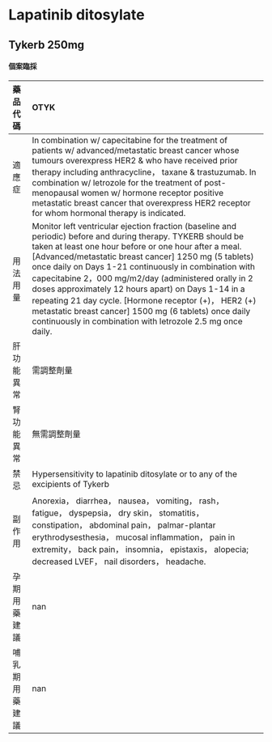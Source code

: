 # Lapatinib ditosylate

## Tykerb 250mg

#### 個案臨採

| 藥品代碼       | OTYK                                                                                                                                                                                                                                                                                                                                                                                                                                                                                                                                                                                   |
|:---------------|:---------------------------------------------------------------------------------------------------------------------------------------------------------------------------------------------------------------------------------------------------------------------------------------------------------------------------------------------------------------------------------------------------------------------------------------------------------------------------------------------------------------------------------------------------------------------------------------|
| 適應症         | In combination w/ capecitabine for the treatment of patients w/ advanced/metastatic breast cancer whose tumours overexpress HER2 & who have received prior therapy including anthracycline， taxane & trastuzumab. In combination w/ letrozole for the treatment of post-menopausal women w/ hormone receptor positive metastatic breast cancer that overexpress HER2 receptor for whom hormonal therapy is indicated.                                                                                                                                                                 |
| 用法用量       | Monitor left ventricular ejection fraction (baseline and periodic) before and during therapy. TYKERB should be taken at least one hour before or one hour after a meal. [Advanced/metastatic breast cancer] 1250 mg (5 tablets) once daily on Days 1-21 continuously in combination with capecitabine 2，000 mg/m2/day (administered orally in 2 doses approximately 12 hours apart) on Days 1-14 in a repeating 21 day cycle. [Hormone receptor (+)， HER2 (+) metastatic breast cancer] 1500 mg (6 tablets) once daily continuously in combination with letrozole 2.5 mg once daily. |
| 肝功能異常     | 需調整劑量                                                                                                                                                                                                                                                                                                                                                                                                                                                                                                                                                                             |
| 腎功能異常     | 無需調整劑量                                                                                                                                                                                                                                                                                                                                                                                                                                                                                                                                                                           |
| 禁忌           | Hypersensitivity to lapatinib ditosylate or to any of the excipients of Tykerb                                                                                                                                                                                                                                                                                                                                                                                                                                                                                                         |
| 副作用         | Anorexia， diarrhea， nausea， vomiting， rash， fatigue， dyspepsia， dry skin， stomatitis， constipation， abdominal pain， palmar-plantar erythrodysesthesia， mucosal inflammation， pain in extremity， back pain， insomnia， epistaxis， alopecia; decreased LVEF， nail disorders， headache.                                                                                                                                                                                                                                                                                 |
| 孕期用藥建議   | nan                                                                                                                                                                                                                                                                                                                                                                                                                                                                                                                                                                                    |
| 哺乳期用藥建議 | nan                                                                                                                                                                                                                                                                                                                                                                                                                                                                                                                                                                                    |

